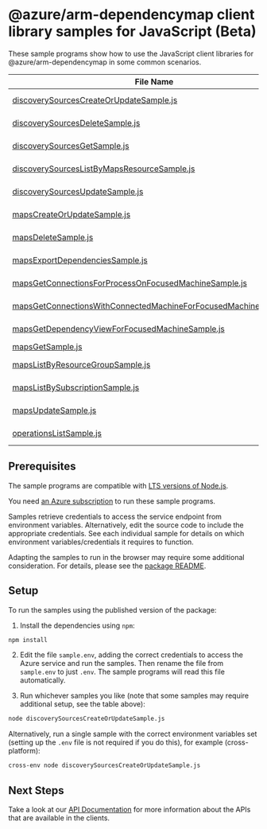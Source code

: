 # @azure/arm-dependencymap client library samples for JavaScript (Beta)

These sample programs show how to use the JavaScript client libraries for @azure/arm-dependencymap in some common scenarios.

| **File Name**                                                                                                                     | **Description**                                                                                                                               |
| --------------------------------------------------------------------------------------------------------------------------------- | --------------------------------------------------------------------------------------------------------------------------------------------- |
| [discoverySourcesCreateOrUpdateSample.js][discoverysourcescreateorupdatesample]                                                   | create a DiscoverySourceResource x-ms-original-file: 2025-01-31-preview/DiscoverySources_CreateOrUpdate.json                                  |
| [discoverySourcesDeleteSample.js][discoverysourcesdeletesample]                                                                   | delete a DiscoverySourceResource x-ms-original-file: 2025-01-31-preview/DiscoverySources_Delete.json                                          |
| [discoverySourcesGetSample.js][discoverysourcesgetsample]                                                                         | get a DiscoverySourceResource x-ms-original-file: 2025-01-31-preview/DiscoverySources_Get.json                                                |
| [discoverySourcesListByMapsResourceSample.js][discoverysourceslistbymapsresourcesample]                                           | list DiscoverySourceResource resources by MapsResource x-ms-original-file: 2025-01-31-preview/DiscoverySources_ListByMapsResource.json        |
| [discoverySourcesUpdateSample.js][discoverysourcesupdatesample]                                                                   | update a DiscoverySourceResource x-ms-original-file: 2025-01-31-preview/DiscoverySources_Update.json                                          |
| [mapsCreateOrUpdateSample.js][mapscreateorupdatesample]                                                                           | create a MapsResource x-ms-original-file: 2025-01-31-preview/Maps_CreateOrUpdate.json                                                         |
| [mapsDeleteSample.js][mapsdeletesample]                                                                                           | delete a MapsResource x-ms-original-file: 2025-01-31-preview/Maps_Delete.json                                                                 |
| [mapsExportDependenciesSample.js][mapsexportdependenciessample]                                                                   | export dependencies x-ms-original-file: 2025-01-31-preview/Maps_ExportDependencies.json                                                       |
| [mapsGetConnectionsForProcessOnFocusedMachineSample.js][mapsgetconnectionsforprocessonfocusedmachinesample]                       | get network connections of a process x-ms-original-file: 2025-01-31-preview/Maps_GetConnectionsForProcessOnFocusedMachine.json                |
| [mapsGetConnectionsWithConnectedMachineForFocusedMachineSample.js][mapsgetconnectionswithconnectedmachineforfocusedmachinesample] | get network connections between machines x-ms-original-file: 2025-01-31-preview/Maps_GetConnectionsWithConnectedMachineForFocusedMachine.json |
| [mapsGetDependencyViewForFocusedMachineSample.js][mapsgetdependencyviewforfocusedmachinesample]                                   | get dependency map of single machine x-ms-original-file: 2025-01-31-preview/Maps_GetDependencyViewForFocusedMachine.json                      |
| [mapsGetSample.js][mapsgetsample]                                                                                                 | get a MapsResource x-ms-original-file: 2025-01-31-preview/Maps_Get.json                                                                       |
| [mapsListByResourceGroupSample.js][mapslistbyresourcegroupsample]                                                                 | list MapsResource resources by resource group x-ms-original-file: 2025-01-31-preview/Maps_ListByResourceGroup.json                            |
| [mapsListBySubscriptionSample.js][mapslistbysubscriptionsample]                                                                   | list MapsResource resources by subscription ID x-ms-original-file: 2025-01-31-preview/Maps_ListBySubscription.json                            |
| [mapsUpdateSample.js][mapsupdatesample]                                                                                           | update a MapsResource x-ms-original-file: 2025-01-31-preview/Maps_Update.json                                                                 |
| [operationsListSample.js][operationslistsample]                                                                                   | list the operations for the provider x-ms-original-file: 2025-01-31-preview/Operations_List.json                                              |

## Prerequisites

The sample programs are compatible with [LTS versions of Node.js](https://github.com/nodejs/release#release-schedule).

You need [an Azure subscription][freesub] to run these sample programs.

Samples retrieve credentials to access the service endpoint from environment variables. Alternatively, edit the source code to include the appropriate credentials. See each individual sample for details on which environment variables/credentials it requires to function.

Adapting the samples to run in the browser may require some additional consideration. For details, please see the [package README][package].

## Setup

To run the samples using the published version of the package:

1. Install the dependencies using `npm`:

```bash
npm install
```

2. Edit the file `sample.env`, adding the correct credentials to access the Azure service and run the samples. Then rename the file from `sample.env` to just `.env`. The sample programs will read this file automatically.

3. Run whichever samples you like (note that some samples may require additional setup, see the table above):

```bash
node discoverySourcesCreateOrUpdateSample.js
```

Alternatively, run a single sample with the correct environment variables set (setting up the `.env` file is not required if you do this), for example (cross-platform):

```bash
cross-env node discoverySourcesCreateOrUpdateSample.js
```

## Next Steps

Take a look at our [API Documentation][apiref] for more information about the APIs that are available in the clients.

[discoverysourcescreateorupdatesample]: https://github.com/Azure/azure-sdk-for-js/blob/main/sdk/dependencymap/arm-dependencymap/samples/v1-beta/javascript/discoverySourcesCreateOrUpdateSample.js
[discoverysourcesdeletesample]: https://github.com/Azure/azure-sdk-for-js/blob/main/sdk/dependencymap/arm-dependencymap/samples/v1-beta/javascript/discoverySourcesDeleteSample.js
[discoverysourcesgetsample]: https://github.com/Azure/azure-sdk-for-js/blob/main/sdk/dependencymap/arm-dependencymap/samples/v1-beta/javascript/discoverySourcesGetSample.js
[discoverysourceslistbymapsresourcesample]: https://github.com/Azure/azure-sdk-for-js/blob/main/sdk/dependencymap/arm-dependencymap/samples/v1-beta/javascript/discoverySourcesListByMapsResourceSample.js
[discoverysourcesupdatesample]: https://github.com/Azure/azure-sdk-for-js/blob/main/sdk/dependencymap/arm-dependencymap/samples/v1-beta/javascript/discoverySourcesUpdateSample.js
[mapscreateorupdatesample]: https://github.com/Azure/azure-sdk-for-js/blob/main/sdk/dependencymap/arm-dependencymap/samples/v1-beta/javascript/mapsCreateOrUpdateSample.js
[mapsdeletesample]: https://github.com/Azure/azure-sdk-for-js/blob/main/sdk/dependencymap/arm-dependencymap/samples/v1-beta/javascript/mapsDeleteSample.js
[mapsexportdependenciessample]: https://github.com/Azure/azure-sdk-for-js/blob/main/sdk/dependencymap/arm-dependencymap/samples/v1-beta/javascript/mapsExportDependenciesSample.js
[mapsgetconnectionsforprocessonfocusedmachinesample]: https://github.com/Azure/azure-sdk-for-js/blob/main/sdk/dependencymap/arm-dependencymap/samples/v1-beta/javascript/mapsGetConnectionsForProcessOnFocusedMachineSample.js
[mapsgetconnectionswithconnectedmachineforfocusedmachinesample]: https://github.com/Azure/azure-sdk-for-js/blob/main/sdk/dependencymap/arm-dependencymap/samples/v1-beta/javascript/mapsGetConnectionsWithConnectedMachineForFocusedMachineSample.js
[mapsgetdependencyviewforfocusedmachinesample]: https://github.com/Azure/azure-sdk-for-js/blob/main/sdk/dependencymap/arm-dependencymap/samples/v1-beta/javascript/mapsGetDependencyViewForFocusedMachineSample.js
[mapsgetsample]: https://github.com/Azure/azure-sdk-for-js/blob/main/sdk/dependencymap/arm-dependencymap/samples/v1-beta/javascript/mapsGetSample.js
[mapslistbyresourcegroupsample]: https://github.com/Azure/azure-sdk-for-js/blob/main/sdk/dependencymap/arm-dependencymap/samples/v1-beta/javascript/mapsListByResourceGroupSample.js
[mapslistbysubscriptionsample]: https://github.com/Azure/azure-sdk-for-js/blob/main/sdk/dependencymap/arm-dependencymap/samples/v1-beta/javascript/mapsListBySubscriptionSample.js
[mapsupdatesample]: https://github.com/Azure/azure-sdk-for-js/blob/main/sdk/dependencymap/arm-dependencymap/samples/v1-beta/javascript/mapsUpdateSample.js
[operationslistsample]: https://github.com/Azure/azure-sdk-for-js/blob/main/sdk/dependencymap/arm-dependencymap/samples/v1-beta/javascript/operationsListSample.js
[apiref]: https://learn.microsoft.com/javascript/api/@azure/arm-dependencymap?view=azure-node-preview
[freesub]: https://azure.microsoft.com/free/
[package]: https://github.com/Azure/azure-sdk-for-js/tree/main/sdk/dependencymap/arm-dependencymap/README.md
